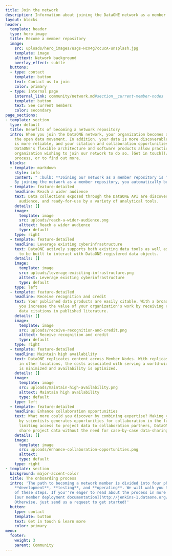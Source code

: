 ```yaml
---
title: Join the network
description: Information about joining the DataONE network as a member node
layout: blocks
header:
  template: header
  type: hero image
  title: Become a member repository
  image:
    src: uploads/hero_images/usgs-HcX4g7ccucA-unsplash.jpg
    template: image
    alttext: Network background
    overlay_effect: subtle
  buttons:
  - type: contact
    template: button
    text: Contact us to join
    color: primary
  - type: internal page
    internal_link: community/network.md#section__current-member-nodes
    template: button
    text: See current members
    color: secondary
page_sections:
- template: section
  type: default
  title: Benefits of becoming a network repository
  intro: When you join the DataONE network, your organization becomes a leader in
    the open data movement. In addition, your data is more discoverable, your infrastructure
    is more reliable, and your citation and collaboration opportunities are bolstered.
    DataONE's flexible architecture and software products allow practically any
    organization wishing to join our network to do so. [Get in touch](/contact/) to start the onboarding
    process, or to find out more.
  blocks:
  - template: markdown
    style: info
    content: " :bulb: **Joining our network as a member repository is free, and just one of several ways to participate in DataONE** :bulb: <br>
    By joining the network as a member repository, you automatically become part of the [the DataONE Community](/meetings/), where you can help shape the future of DataONE and join our annual community meetings. The community is open to all individuals and organizations, regardless of membership in the network. Learn about [all the ways to participate](/participate/)."
  - template: feature-detailed
    headline: Reach a wider audience
    text: Data collections exposed through the DataONE API are discoverable by a wider
      audience, and ready-for-use by a variety of analytical tools.
    details: []
    image:
      template: image
      src: uploads/reach-a-wider-audience.png
      alttext: Reach a wider audience
      type: default
    type: right
  - template: feature-detailed
    headline: Leverage existing cyberinfrastructure
    text: DataONE actively supports both existing data tools as well as new tools
      to be built to interact with DataONE-registered data objects.
    details: []
    image:
      template: image
      src: uploads/leverage-exisiting-infrastructure.png
      alttext: Leverage existing cyberinfrastructure
      type: default
    type: left
  - template: feature-detailed
    headline: Receive recognition and credit
    text: Your published data products are easily citable. With a broadened exposure,
      you increase the value of your organization's work by receiving credit through
      data citations in published literature.
    details: []
    image:
      template: image
      src: uploads/receive-recognition-and-credit.png
      alttext: Receive recognition and credit
      type: default
    type: right
  - template: feature-detailed
    headline: Maintain high availability
    text: DataONE replicates content across Member Nodes. With replicas available
      in other locations, the costs associated with serving a world-wide community
      is minimized and availability is optimized.
    details: []
    image:
      template: image
      src: uploads/maintain-high-availability.png
      alttext: Maintain high availability
      type: default
    type: left
  - template: feature-detailed
    headline: Enhance collaboration opportunities
    text: What more could you discover by combining expertise? Making your work discoverable
      by scientists generates opportunities for collaboration in the future. By simply
      limiting access to project data to collaboration partners, DataONE members can
      share project data without the need for case-by-case data-sharing arrangements.
    details: []
    image:
      template: image
      src: uploads/enhance-collaboration-opportunities.png
      alttext: 
      type: default
    type: right
- template: section
  background: major-accent-color
  title: The onboarding process
  intro: 'The path to becoming a network member is divided into four phases: **planning**,
    **development**, **testing**, and **operating**. We will walk you through each
    of these steps. If you''re eager to read about the process in more detail, see
    [our member deployment documentation](http://jenkins-1.dataone.org/jenkins/job/DataONE-Operations-Manual/ws/operations/_build/html/member_node_deployment/mn_checklist.html).
    Otherwise, just send us a request to get started!'
  button:
    type: contact
    template: button
    text: Get in touch & learn more
    color: primary
menu:
  footer:
    weight: 3
    parent: Community
---
```


